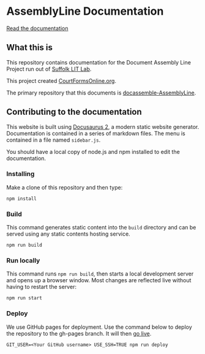 # AssemblyLine Documentation

[Read the documentation](https://suffolklitlab.org/docassemble-AssemblyLine-documentation/)

## What this is

This repository contains documentation for the Document Assembly Line Project
run out of [Suffolk LIT Lab](https://suffolklitlab.org).

This project created [CourtFormsOnline.org](https://courtformsonline.org).

The primary repository that this documents is [docassemble-AssemblyLine](https://github.com/SuffolkLITLab/docassemble-assemblyline).

## Contributing to the documentation

This website is built using [Docusaurus 2](https://v2.docusaurus.io/), a modern static website generator.
Documentation is contained in a series of markdown files. The menu is contained in a file named `sidebar.js`.

You should have a local copy of node.js and npm installed to edit the documentation.

### Installing

Make a clone of this repository and then type:

```console
npm install
```

### Build

This command generates static content into the `build` directory and can be served using any static contents hosting service.

```console
npm run build
```

### Run locally

This command runs `npm run build`, then starts a local development server and opens up a browser window. Most changes are reflected live without having to restart the server:

```console
npm run start
```

### Deploy

We use GitHub pages for deployment. Use the command below to deploy the repository to the gh-pages branch. It will then [go live](https://suffolklitlab.org/docassemble-AssemblyLine-documentation/).

```console
GIT_USER=<Your GitHub username> USE_SSH=TRUE npm run deploy
```

